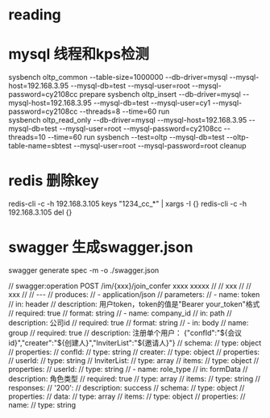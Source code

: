 # reading

# mysql 线程和kps检测    
sysbench oltp_common --table-size=1000000 --db-driver=mysql --mysql-host=192.168.3.95 --mysql-db=test --mysql-user=root --mysql-password=cy2108cc prepare
sysbench oltp_insert --db-driver=mysql --mysql-host=192.168.3.95 --mysql-db=test --mysql-user=cy1 --mysql-password=cy2108cc --threads=8 --time=60  run  
sysbench oltp_read_only --db-driver=mysql --mysql-host=192.168.3.95 --mysql-db=test --mysql-user=root --mysql-password=cy2108cc --threads=10 --time=60  run
sysbench --test=oltp --mysql-db=test --oltp-table-name=sbtest --mysql-user=root --mysql-password=root  cleanup    

# redis 删除key   
redis-cli  -c -h 192.168.3.105 keys "1234_cc_*"  | xargs -I {} redis-cli  -c -h 192.168.3.105 del {}    


# swagger 生成swagger.json    
swagger generate spec -m -o ./swagger.json    

// swagger:operation POST /im/{xxx}/join_confer xxxx xxxxx
//
// xxx
//
// xxx
//
// ---
// produces:
// - application/json
// parameters:
//   - name: token
//     in: header
//     description: 用户token，token的值是"Bearer your_token"格式
//     required: true
//     format: string
//   - name: company_id
//     in: path
//     description: 公司id
//     required: true
//     format: string
//   - in: body
//     name: group
//     required: true
//     description: 注册单个用户： {"confId":"${会议id}","creater":"${创建人}","InviterList":"${邀请人}"}
//     schema:
//       type: object
//       properties:
//         confId:
//           type: string
//         creater:
//           type: object
//           properties:
//             userId:
//               type: string
//         InviterList:
//	         type: array
//	         items:
//             type: object
//             properties:
//               userId:
//                 type: string
//   - name: role_type
//     in: formData
//     description: 角色类型
//     required: true
//     type: array
//     items:
//       type: string
// responses:
//   '200':
//     description: success
//     schema:
//       type: object
//       properties:
//         data:
//	         type: array
//	         items:
//             type: object
//             properties:
//               name:
//                 type: string
